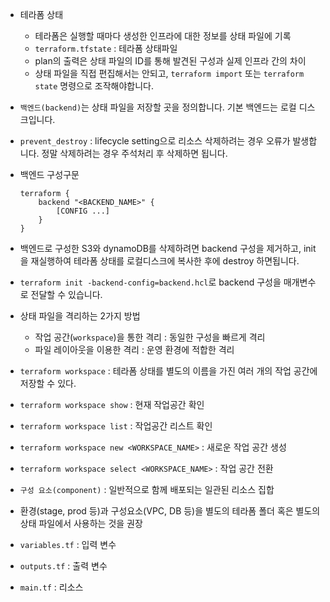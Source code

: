 - 테라폼 상태
  - 테라폼은 실행할 때마다 생성한 인프라에 대한 정보를 상태 파일에 기록
  - `terraform.tfstate` : 테라폼 상태파일
  - plan의 출력은 상태 파일의 ID를 통해 발견된 구성과 실제 인프라 간의 차이
  - 상태 파일을 직접 편집해서는 안되고, `terraform import` 또는 `terraform state` 명령으로 조작해야합니다.
- `백엔드(backend)`는 상태 파일을 저장할 곳을 정의합니다. 기본 백엔드는 로컬 디스크입니다.

- `prevent_destroy` : lifecycle setting으로 리소스 삭제하려는 경우 오류가 발생합니다. 정말 삭제하려는 경우 주석처리 후 삭제하면 됩니다.

- 백엔드 구성구문
    ```
    terraform {
        backend "<BACKEND_NAME>" {
            [CONFIG ...]
        }
    }
    ```

- 백엔드로 구성한 S3와 dynamoDB를 삭제하려면 backend 구성을 제거하고, init을 재실행하여 테라폼 상태를 로컬디스크에 복사한 후에 destroy 하면됩니다.

- `terraform init -backend-config=backend.hcl`로 backend 구성을 매개변수로 전달할 수 있습니다.

- 상태 파일을 격리하는 2가지 방법
  - 작업 공간(`workspace`)을 통한 격리 : 동일한 구성을 빠르게 격리
  - 파일 레이아웃을 이용한 격리 : 운영 환경에 적합한 격리

- `terraform workspace` : 테라폼 상태를 별도의 이름을 가진 여러 개의 작업 공간에 저장할 수 있다.

- `terraform workspace show` : 현재 작업공간 확인
- `terraform workspace list` : 작업공간 리스트 확인
- `terraform workspace new <WORKSPACE_NAME>` : 새로운 작업 공간 생성
- `terraform workspace select <WORKSPACE_NAME>` : 작업 공간 전환

- `구성 요소(component)` : 일반적으로 함께 배포되는 일관된 리소스 집합
- 환경(stage, prod 등)과 구성요소(VPC, DB 등)을 별도의 테라폼 폴더 혹은 별도의 상태 파일에서 사용하는 것을 권장

- `variables.tf` : 입력 변수
- `outputs.tf` : 출력 변수
- `main.tf` : 리소스